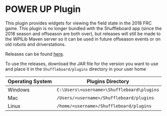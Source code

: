 # POWER UP Plugin

This plugin provides widgets for viewing the field state in the 2018 FRC game. This plugin is no
longer bundled with the Shuffleboard app (since the 2018 season and offseason are both over), but
releases will still be made to the WPILib Maven server so it can be used in future offseason events
or on old robots and driverstations.

Releases can be found [here](http://first.wpi.edu/FRC/roborio/maven/release/edu/wpi/first/shuffleboard/plugin/powerup).

To use the releases, download the JAR file for the version you want to use and place it in the `Shuffleboard/plugins`
directory in your user home

| Operating System | Plugins Directory |
|---|---|
| Windows | `C:\Users\<username>\Shuffleboard\plugins` |
| Mac | `/Users/<username>/Shuffleboard/plugins` |
| Linux | `/home/<username>/Shuffleboard/plugins` |
